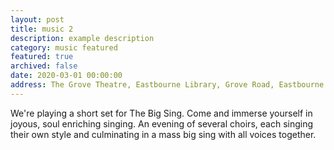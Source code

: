 ```yaml
---
layout: post
title: music 2
description: example description
category: music featured
featured: true
archived: false
date: 2020-03-01 00:00:00
address: The Grove Theatre, Eastbourne Library, Grove Road, Eastbourne
---
```


We're playing a short set for The Big Sing. Come and immerse yourself in joyous, soul enriching singing. An evening of several choirs, each singing their own style and culminating in a mass big sing with all voices together. 
